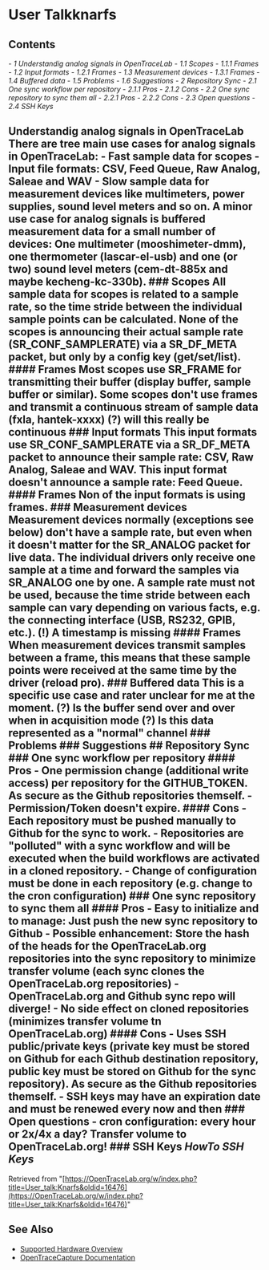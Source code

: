 # User Talkknarfs
## Contents
\- *1 Understandig analog signals in OpenTraceLab* \- *1.1 Scopes* \- *1.1.1 Frames* \- *1.2 Input formats* \- *1.2.1 Frames* \- *1.3 Measurement devices* \- *1.3.1 Frames* \- *1.4 Buffered data* \- *1.5 Problems* \- *1.6 Suggestions* \- *2 Repository Sync* \- *2.1 One sync workflow per repository* \- *2.1.1 Pros* \- *2.1.2 Cons* \- *2.2 One sync repository to sync them all* \- *2.2.1 Pros* \- *2.2.2 Cons* \- *2.3 Open questions* \- *2.4 SSH Keys*
## Understandig analog signals in OpenTraceLab There are tree main use cases for analog signals in OpenTraceLab: \- Fast sample data for scopes \- Input file formats: CSV, Feed Queue, Raw Analog, Saleae and WAV \- Slow sample data for measurement devices like multimeters, power supplies, sound level meters and so on. A minor use case for analog signals is buffered measurement data for a small number of devices: One multimeter (mooshimeter-dmm), one thermometer (lascar-el-usb) and one (or two) sound level meters (cem-dt-885x and maybe kecheng-kc-330b). ### Scopes All sample data for scopes is related to a sample rate, so the time stride between the individual sample points can be calculated. None of the scopes is announcing their actual sample rate (SR_CONF_SAMPLERATE) via a SR_DF_META packet, but only by a config key (get/set/list). #### Frames Most scopes use SR_FRAME for transmitting their buffer (display buffer, sample buffer or similar). Some scopes don't use frames and transmit a continuous stream of sample data (fxla, hantek-xxxx) (?) will this really be continuous ### Input formats This input formats use SR_CONF_SAMPLERATE via a SR_DF_META packet to announce their sample rate: CSV, Raw Analog, Saleae and WAV. This input format doesn't announce a sample rate: Feed Queue. #### Frames Non of the input formats is using frames. ### Measurement devices Measurement devices normally (exceptions see below) don't have a sample rate, but even when it doesn't matter for the SR_ANALOG packet for live data. The individual drivers only receive one sample at a time and forward the samples via SR_ANALOG one by one. A sample rate must not be used, because the time stride between each sample can vary depending on various facts, e.g. the connecting interface (USB, RS232, GPIB, etc.). (!) A timestamp is missing #### Frames When measurement devices transmit samples between a frame, this means that these sample points were received at the same time by the driver (reload pro). ### Buffered data This is a specific use case and rater unclear for me at the moment. (?) Is the buffer send over and over when in acquisition mode (?) Is this data represented as a "normal" channel ### Problems ### Suggestions ## Repository Sync ### One sync workflow per repository #### Pros \- One permission change (additional write access) per repository for the GITHUB_TOKEN. As secure as the Github repositories themself. \- Permission/Token doesn't expire. #### Cons \- Each repository must be pushed manually to Github for the sync to work. \- Repositories are "polluted" with a sync workflow and will be executed when the build workflows are activated in a cloned repository. \- Change of configuration must be done in each repository (e.g. change to the cron configuration) ### One sync repository to sync them all #### Pros \- Easy to initialize and to manage: Just push the new sync repository to Github \- Possible enhancement: Store the hash of the heads for the OpenTraceLab.org repositories into the sync repository to minimize transfer volume (each sync clones the OpenTraceLab.org repositories) \- OpenTraceLab.org and Github sync repo will diverge! \- No side effect on cloned repositories (minimizes transfer volume tn OpenTraceLab.org) #### Cons \- Uses SSH public/private keys (private key must be stored on Github for each Github destination repository, public key must be stored on Github for the sync repository). As secure as the Github repositories themself. \- SSH keys may have an expiration date and must be renewed every now and then ### Open questions \- cron configuration: every hour or 2x/4x a day? Transfer volume to OpenTraceLab.org! ### SSH Keys *HowTo SSH Keys*
Retrieved from "[https://OpenTraceLab.org/w/index.php?title=User_talk:Knarfs&oldid=16476](https://OpenTraceLab.org/w/index.php?title=User_talk:Knarfs&oldid=16476)"
## See Also
- [Supported Hardware Overview](../supported-hardware.md)
- [OpenTraceCapture Documentation](../../opentracecapture/overview.md)
